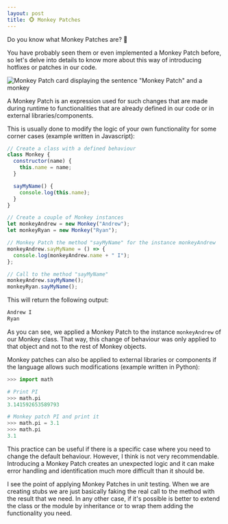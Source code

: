 ```yaml
---
layout: post
title: 🐵 Monkey Patches
---
```


Do you know what Monkey Patches are? 🐒

You have probably seen them or even implemented a Monkey Patch before, so let's delve into details to know more about this way of introducing hotfixes or patches in our code.

![Monkey Patch card displaying the sentence "Monkey Patch" and a monkey]({{site.baseurl}}/assets/images/monkey_patches/monkey_patches_card.png)

A Monkey Patch is an expression used for such changes that are made during runtime to functionalities that are already defined in our code or in external libraries/components.

This is usually done to modify the logic of your own functionality for some corner cases (example written in Javascript):

```javascript
// Create a class with a defined behaviour
class Monkey {
  constructor(name) {
    this.name = name;
  }

  sayMyName() {
    console.log(this.name);
  }
}

// Create a couple of Monkey instances
let monkeyAndrew = new Monkey("Andrew");
let monkeyRyan = new Monkey("Ryan");

// Monkey Patch the method "sayMyName" for the instance monkeyAndrew
monkeyAndrew.sayMyName = () => {
  console.log(monkeyAndrew.name + " I");
};

// Call to the method "sayMyName"
monkeyAndrew.sayMyName();
monkeyRyan.sayMyName();
```

This will return the following output:

```javascript
Andrew I
Ryan
```

As you can see, we applied a Monkey Patch to the instance `monkeyAndrew` of our Monkey class. That way, this change of behaviour was only applied to that object and not to the rest of Monkey objects.

Monkey patches can also be applied to external libraries or components if the language allows such modifications (example written in Python):

```python
>>> import math

# Print PI
>>> math.pi
3.141592653589793

# Monkey patch PI and print it
>>> math.pi = 3.1
>>> math.pi
3.1
```

This practice can be useful if there is a specific case where you need to change the default behaviour. However, I think is not very recommendable. Introducing a Monkey Patch creates an unexpected logic and it can make error handling and identification much more difficult than it should be.

I see the point of applying Monkey Patches in unit testing. When we are creating stubs we are just basically faking the real call to the method with the result that we need. In any other case, if it's possible is better to extend the class or the module by inheritance or to wrap them adding the functionality you need.
